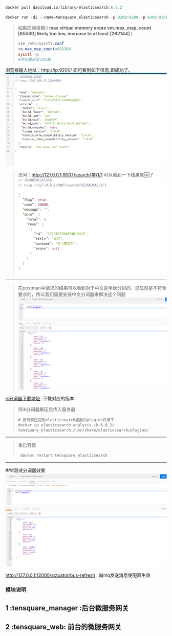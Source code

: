 ~~~powershell
docker pull daocloud.io/library/elasticsearch:6.6.2
~~~

```powershell
docker run -di --name=tensquare_elasticsearch -p 9200:9200 -p 9300:9300 daocloud.io/library/elasticsearch:6.6.2
```

> 如果启动报错:( **max virtual memory areas vm.max_map_count [65530] likely too low, increase to at least [262144]** )
>
> ~~~powershell
> vim /etc/sysctl.conf
> vm.max_map_count=655360
> sysctl ‐p
> #然后重新启动容器
> ~~~
浏览器输入地址：http://ip:9200/ 即可看到如下信息,即成功了。
![](doc/images/1580531868(1).jpg)
 
 
> 访问：http://127.0.0.1:9007/search/学/1/1 可以看到一下结果就🆗了
![](doc/images/微信截图_20200201143408.png)
----
> 在postman中请求的结果可以看到对于中文是单给分词的，这显然是不符合要求的，所以我们需要安装中文分词器来解决这个问题
![](doc/images/微信截图_20200201144130.png)

[ik分词器下载地址](https://github.com/medcl/elasticsearch-analysis-ik/releases) :下载对应的版本

> 将ik分词器解压后传入服务器
>~~~shell script
># 拷贝解压包到elasticsearch容器的plugins目录下
>docker cp elasticsearch-analysis-ik-6.6.2/ tensquare_elasticsearch:/usr/share/elasticsearch/plugins/
>~~~
----
> 重启容器
> ~~~shell script
>  docker restart tensquare_elasticsearch
>  ~~~
---
###测试分词器效果
![](doc/images/微信截图_20200201165049.png)


http://127.0.0.1:12000/actuator/bus-refresh  : 向mq发送消息使配置生效
### 模块说明
1 :tensquare_manager :后台微服务网关
----
2 :tensquare_web: 前台的微服务网关
----

 





 
